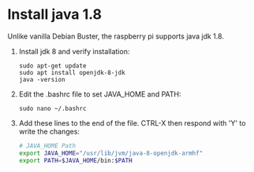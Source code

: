 # Install java 1.8

Unlike vanilla Debian Buster, the raspberry pi supports java jdk 1.8.

1. Install jdk 8 and verify installation:

    ```t
    sudo apt-get update
    sudo apt install openjdk-8-jdk
    java -version
    ```

2. Edit the .bashrc file to set JAVA_HOME and PATH:

    ```t
    sudo nano ~/.bashrc
    ```

3. Add these lines to the end of the file. CTRL-X then respond with 'Y' to write the changes:

    ```bash
    # JAVA_HOME Path
    export JAVA_HOME="/usr/lib/jvm/java-8-openjdk-armhf"
    export PATH=$JAVA_HOME/bin:$PATH
    ```

